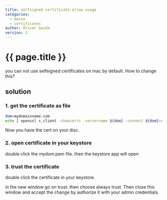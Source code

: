 ```yaml
---
title: selfsigned certificate allow usage
categories:
  - macos
  - certificates
author: Oliver Gaida
version: 1
---
```


# {{ page.title }}

you can not use selfsigned certificates on mac by default. How to change this?

## solution

### 1. get the certificate as file

```bash
dom=mydomainname.com
echo | openssl s_client -showcerts -servername ${dom} -connect ${dom}:443 2> /dev/null > mydom.pem
```

Now you have the cert on your disc.

### 2. open certificate in your keystore

double click the mydom.pem file. then the keystore app will open

### 3. trust the certificate

double click the certificate in your keystore. 

in the new window go on trust. then choose always trust. Then close this window and accept the change by authorize it with your admin credentials.